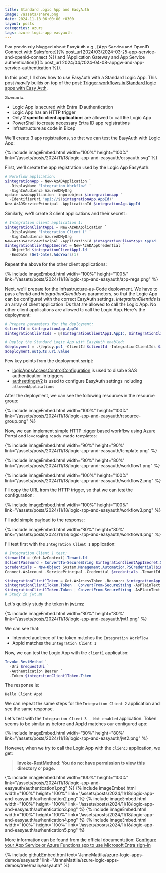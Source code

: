 ```yaml
---
title: Standard Logic App and EasyAuth
image: /assets/share.png
date: 2024-11-18 06:00:00 +0300
layout: posts
categories: azure
tags: azure logic-app easyauth
---
```


I've previously blogged about EasyAuth e.g., 
[App Service and OpenID Connect with Salesforce]({% post_url 2024/03/2024-03-25-app-service-and-openid-connect %})
and
[Application Gateway and App Service authentication]({% post_url 2024/04/2024-04-08-appgw-and-app-service-authentication %}).

In this post, I'll show how to use EasyAuth with a Standard Logic App.
This post _heavily_ builds on top of the post: 
[Trigger workflows in Standard logic apps with Easy Auth](https://techcommunity.microsoft.com/t5/azure-integration-services-blog/trigger-workflows-in-standard-logic-apps-with-easy-auth/ba-p/3207378).

Scenario:

- Logic App is secured with Entra ID authentication
- Logic App has an HTTP trigger
- Only **2 specific client applications** are allowed to call the Logic App
- PowerShell to create necessary Entra ID app registrations
- Infrastructure as code in Bicep

We'll create 3 app registrations, so that we can test the EasyAuth with Logic App:

{% include imageEmbed.html width="100%" height="100%" link="/assets/posts/2024/11/18/logic-app-and-easyauth/easyauth.svg" %}

First, we'll create the app registration used by the Logic App EasyAuth:

```powershell
# Workflow application:
$integrationApp = New-AzADApplication `
  -DisplayName "Integration Workflow" `
  -SignInAudience AzureADMyOrg
Update-AzADApplication -InputObject $integrationApp `
  -IdentifierUri "api://$($integrationApp.AppId)"
New-AzADServicePrincipal -ApplicationId $integrationApp.AppId
```

Similarly, we'll create 3 client applications and their secrets:

```powershell
# Integration client application 1:
$integrationClientApp1 = New-AzADApplication `
  -DisplayName "Integration Client 1" `
  -SignInAudience AzureADMyOrg
New-AzADServicePrincipal -ApplicationId $integrationClientApp1.AppId
$integrationClientApp1Secret = New-AzADAppCredential `
  -ObjectId $integrationClientApp1.Id `
  -EndDate (Get-Date).AddYears(1)
```

Repeat the above for the other client applications:

{% include imageEmbed.html width="100%" height="100%" link="/assets/posts/2024/11/18/logic-app-and-easyauth/app-regs.png" %}

Next, we'll prepare for the Infrastructure-as-Code deployment.
We have to pass _clientId_ and _integrationClientIds_ as parameters, so that the
Logic App can be configured with the correct EasyAuth settings.
_IntegrationClientIds_ is an array of client application IDs that are allowed to call the Logic App.
No other client applications are allowed to call the Logic App.
Here's the deployment:

```powershell
# Prepare parameters for the deployment:
$clientId = $integrationApp.AppId
$integrationClientIds = @($integrationClientApp1.AppId, $integrationClientApp2.AppId)

# Deploy the Standard Logic App with EasyAuth enabled:
$deployment = .\deploy.ps1 -ClientId $clientId -IntegrationClientIds $integrationClientIds
$deployment.outputs.uri.value
```

Few key points from the deployment script:

- [logicAppsAccessControlConfiguration](https://github.com/JanneMattila/azure-logic-apps-demos/blob/087d80d5d09db9ce5f168f60d6075db29e4d8fa5/easyauth/main.bicep#L124-L131) is used to disable SAS authentication in triggers
- [authsettingsV2](https://github.com/JanneMattila/azure-logic-apps-demos/blob/087d80d5d09db9ce5f168f60d6075db29e4d8fa5/easyauth/main.bicep#L161-L184) is used to configure EasyAuth settings including `allowedApplications`

After the deployment, we can see the following resources in the resource group:

{% include imageEmbed.html width="100%" height="100%" link="/assets/posts/2024/11/18/logic-app-and-easyauth/resource-group.png" %}

Now, we can implement simple HTTP trigger based workflow using Azure Portal and leveraging ready-made templates:

{% include imageEmbed.html width="90%" height="90%" link="/assets/posts/2024/11/18/logic-app-and-easyauth/template.png" %}

{% include imageEmbed.html width="80%" height="80%" link="/assets/posts/2024/11/18/logic-app-and-easyauth/workflow1.png" %}

{% include imageEmbed.html width="100%" height="100%" link="/assets/posts/2024/11/18/logic-app-and-easyauth/workflow2.png" %}

I'll copy the URL from the HTTP trigger, so that we can test the configuration:

{% include imageEmbed.html width="100%" height="100%" link="/assets/posts/2024/11/18/logic-app-and-easyauth/workflow3.png" %}

I'll add simple payload to the response:

{% include imageEmbed.html width="80%" height="80%" link="/assets/posts/2024/11/18/logic-app-and-easyauth/workflow4.png" %}

I'll test first with the `Integration Client 1` application:

```powershell
# Integration Client 1 test:
$tenantId = (Get-AzContext).Tenant.Id
$clientPassword = ConvertTo-SecureString $integrationClientApp1Secret.SecretText -AsPlainText -Force
$credentials = New-Object System.Management.Automation.PSCredential($integrationClientApp1.AppId, $clientPassword)
Connect-AzAccount -ServicePrincipal -Credential $credentials -TenantId $tenantId

$integrationClient1Token = Get-AzAccessToken -Resource $integrationApp.AppId -AsSecureString
$integrationClient1Token.Token | ConvertFrom-SecureString -AsPlainText
$integrationClient1Token.Token | ConvertFrom-SecureString -AsPlainText | Set-Clipboard
# Study in jwt.ms
```

Let's quickly study the token in [jwt.ms](https://jwt.ms/):

{% include imageEmbed.html width="80%" height="80%" link="/assets/posts/2024/11/18/logic-app-and-easyauth/jwt1.png" %}

We can see that:

- Intended audience of the token matches the `Integration Workflow`
- AppId matches the `Integration Client 1`

Now, we can test the Logic App with the `client1` application:

```powershell
Invoke-RestMethod `
  -Uri $requestUri `
  -Authentication Bearer `
  -Token $integrationClient1Token.Token
```

The response is:

```
Hello Client App!
```

We can repeat the same steps for the `Integration Client 2` application and see the same response.

Let's test with the `Integration Client 3 - Not enabled` application.
Token seems to be similar as before and AppId matches our configured app:

{% include imageEmbed.html width="80%" height="80%" link="/assets/posts/2024/11/18/logic-app-and-easyauth/jwt2.png" %}

However, when we try to call the Logic App with the `client3` application, we get:

> **Invoke-RestMethod: You do not have permission to view this directory or page.**

{% include imageEmbed.html width="100%" height="100%" link="/assets/posts/2024/11/18/logic-app-and-easyauth/authentication1.png" %}
{% include imageEmbed.html width="100%" height="100%" link="/assets/posts/2024/11/18/logic-app-and-easyauth/authentication2.png" %}
{% include imageEmbed.html width="100%" height="100%" link="/assets/posts/2024/11/18/logic-app-and-easyauth/authentication3.png" %}
{% include imageEmbed.html width="100%" height="100%" link="/assets/posts/2024/11/18/logic-app-and-easyauth/authentication4.png" %}
{% include imageEmbed.html width="100%" height="100%" link="/assets/posts/2024/11/18/logic-app-and-easyauth/authentication5.png" %}

More information can be found from the official documentation: [Configure your App Service or Azure Functions app to use Microsoft Entra sign-in](https://learn.microsoft.com/en-us/azure/app-service/configure-authentication-provider-aad?tabs=workforce-configuration)

{% include githubEmbed.html text="JanneMattila/azure-logic-apps-demos/easyauth" link="JanneMattila/azure-logic-apps-demos/tree/main/easyauth" %}

